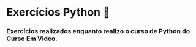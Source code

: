 # Exercícios Python :snake:
### Exercícios realizados enquanto realizo o curso de Python do Curso Em Video. 
